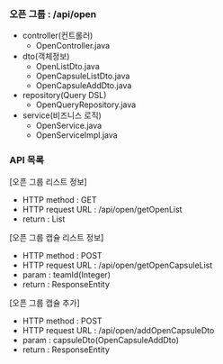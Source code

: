 ### 오픈 그룹 : /api/open
- controller(컨트롤러)
    - OpenController.java
- dto(객체정보)
    - OpenListDto.java
    - OpenCapsuleListDto.java
    - OpenCapsuleAddDto.java
- repository(Query DSL)
    - OpenQueryRepository.java
- service(비즈니스 로직)
    - OpenService.java
    - OpenServiceImpl.java

### API 목록
[오픈 그룹 리스트 정보]
- HTTP method : GET
- HTTP request URL : /api/open/getOpenList
- return : List<OpenListDto>

[오픈 그룹 캡슐 리스트 정보]
- HTTP method : POST
- HTTP request URL : /api/open/getOpenCapsuleList
- param : teamId(Integer)
- return : ResponseEntity<OpenCapsuleListDto>

[오픈 그룹 캡슐 추가]
- HTTP method : POST
- HTTP request URL : /api/open/addOpenCapsuleDto
- param : capsuleDto(OpenCapsuleAddDto)
- return : ResponseEntity<String>
